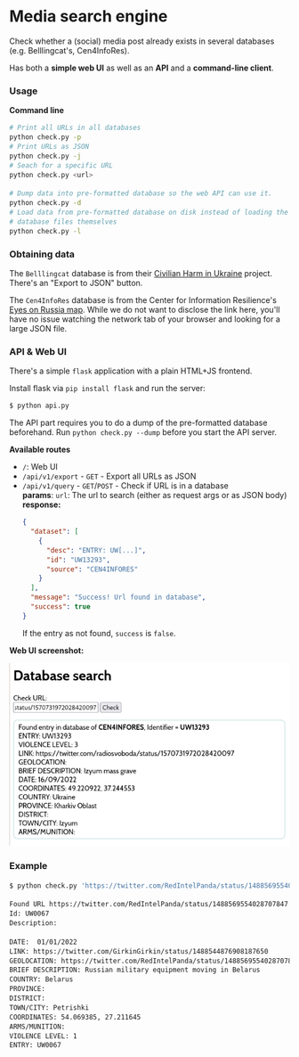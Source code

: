 # Media search engine

Check whether a (social) media post already exists in several databases (e.g.
Belllingcat's, Cen4InfoRes).

Has both a **simple web UI** as well as an **API** and a **command-line client**.

### Usage

**Command line**
```sh
# Print all URLs in all databases
python check.py -p
# Print URLs as JSON
python check.py -j
# Seach for a specific URL
python check.py <url>

# Dump data into pre-formatted database so the web API can use it.
python check.py -d
# Load data from pre-formatted database on disk instead of loading the huge
# database files themselves
python check.py -l
```

### Obtaining data
The `Belllingcat` database is from their
[Civilian Harm in Ukraine](https://ukraine.bellingcat.com/) project.
There's an "Export to JSON" button.

The `Cen4InfoRes` database is from the Center for Information Resilience's
[Eyes on Russia map](https://maphub.net/Cen4infoRes/russian-ukraine-monitor).
While we do not want to disclose the link here, you'll have no issue watching
the network tab of your browser and looking for a large JSON file.

### API & Web UI
There's a simple `flask` application with a plain HTML+JS frontend.

Install flask via `pip install flask` and run the server:
```sh
$ python api.py
```

The API part requires you to do a dump of the pre-formatted database beforehand.
Run `python check.py --dump` before you start the API server.

**Available routes**

- `/`: Web UI
- `/api/v1/export` - `GET` - Export all URLs as JSON
- `/api/v1/query` - `GET`/`POST` - Check if URL is in a database  
  **params**: `url`: The url to search (either as request args or as JSON body)  
  **response:**
  ```json
  {
    "dataset": [
      {
        "desc": "ENTRY: UW[...]", 
        "id": "UW13293", 
        "source": "CEN4INFORES"
      }
    ], 
    "message": "Success! Url found in database", 
    "success": true
  }
  ```
  If the entry as not found, `success` is `false`.

**Web UI screenshot:**

![webui](./webui.png)


### Example
```sh
$ python check.py 'https://twitter.com/RedIntelPanda/status/1488569554028707847'

Found URL https://twitter.com/RedIntelPanda/status/1488569554028707847 in 'CEN4INFORES' dataset
Id: UW0067
Description:

DATE:  01/01/2022
LINK: https://twitter.com/GirkinGirkin/status/1488544876908187650
GEOLOCATION: https://twitter.com/RedIntelPanda/status/1488569554028707847
BRIEF DESCRIPTION: Russian military equipment moving in Belarus
COUNTRY: Belarus
PROVINCE: 
DISTRICT: 
TOWN/CITY: Petrishki
COORDINATES: 54.069385, 27.211645
ARMS/MUNITION: 
VIOLENCE LEVEL: 1
ENTRY: UW0067
```
